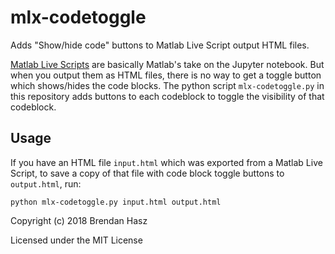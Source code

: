 # mlx-codetoggle

Adds "Show/hide code" buttons to Matlab Live Script output HTML files.  

[Matlab Live Scripts](http://www.mathworks.com/help/matlab/matlab_prog/what-is-a-live-script-or-function.html) are basically Matlab's take on the Jupyter notebook.  But when you output them as HTML files, there is no way to get a toggle button which shows/hides the code blocks.  The python script `mlx-codetoggle.py` in this repository adds buttons to each codeblock to toggle the visibility of that codeblock.

## Usage

If you have an HTML file `input.html` which was exported from a Matlab Live Script, to save a copy of that file with code block toggle buttons to `output.html`, run:

```
python mlx-codetoggle.py input.html output.html
```

Copyright (c) 2018 Brendan Hasz

Licensed under the MIT License

